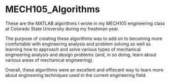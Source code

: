 # MECH105_Algorithms
These are the MATLAB algorithms I wrote in my MECH105 engineering class at Colorado State University during my freshman year.

The purpose of creating these algorithms was to add on to becoming more comfortable with engineering analysis and problem solving as well as learning how to approach and solve various types of mechanical engineering analysis and design problems (and, in so doing, learn about various areas of mechanical engineering). 

Overall, these algorithms were an excellent and effiecent way to learn more about engineering techniques used in the current engineering field.


